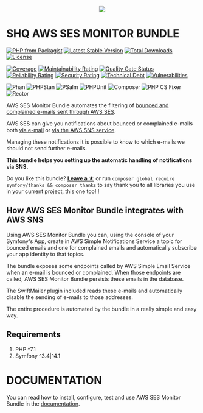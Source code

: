 <p align="center">
    <a href="http://www.serendipityhq.com" target="_blank">
        <img src="http://www.serendipityhq.com/assets/open-source-projects/Logo-SerendipityHQ-Icon-Text-Purple.png">
    </a>
</p>

SHQ AWS SES MONITOR BUNDLE
==========================

[![PHP from Packagist](https://img.shields.io/packagist/php-v/serendipity_hq/aws-ses-monitor-bundle?color=%238892BF)](https://packagist.org/packages/serendipity_hq/aws-ses-monitor-bundle)
[![Latest Stable Version](https://poser.pugx.org/serendipity_hq/aws-ses-monitor-bundle/v/stable.png)](https://packagist.org/packages/serendipity_hq/aws-ses-monitor-bundle)
[![Total Downloads](https://poser.pugx.org/serendipity_hq/aws-ses-monitor-bundle/downloads.svg)](https://packagist.org/packages/serendipity_hq/aws-ses-monitor-bundle)
[![License](https://poser.pugx.org/serendipity_hq/aws-ses-monitor-bundle/license.svg)](https://packagist.org/packages/serendipity_hq/aws-ses-monitor-bundle)

[![Coverage](https://sonarcloud.io/api/project_badges/measure?project=Aerendir_aws-ses-monitor-bundle&metric=coverage)](https://sonarcloud.io/dashboard?id=Aerendir_aws-ses-monitor-bundle)
[![Maintainability Rating](https://sonarcloud.io/api/project_badges/measure?project=Aerendir_aws-ses-monitor-bundle&metric=sqale_rating)](https://sonarcloud.io/dashboard?id=Aerendir_aws-ses-monitor-bundle)
[![Quality Gate Status](https://sonarcloud.io/api/project_badges/measure?project=Aerendir_aws-ses-monitor-bundle&metric=alert_status)](https://sonarcloud.io/dashboard?id=Aerendir_aws-ses-monitor-bundle)
[![Reliability Rating](https://sonarcloud.io/api/project_badges/measure?project=Aerendir_aws-ses-monitor-bundle&metric=reliability_rating)](https://sonarcloud.io/dashboard?id=Aerendir_aws-ses-monitor-bundle)
[![Security Rating](https://sonarcloud.io/api/project_badges/measure?project=Aerendir_aws-ses-monitor-bundle&metric=security_rating)](https://sonarcloud.io/dashboard?id=Aerendir_aws-ses-monitor-bundle)
[![Technical Debt](https://sonarcloud.io/api/project_badges/measure?project=Aerendir_aws-ses-monitor-bundle&metric=sqale_index)](https://sonarcloud.io/dashboard?id=Aerendir_aws-ses-monitor-bundle)
[![Vulnerabilities](https://sonarcloud.io/api/project_badges/measure?project=Aerendir_aws-ses-monitor-bundle&metric=vulnerabilities)](https://sonarcloud.io/dashboard?id=Aerendir_aws-ses-monitor-bundle)

![Phan](https://github.com/Aerendir/aws-ses-monitor-bundle/workflows/Phan/badge.svg)
![PHPStan](https://github.com/Aerendir/aws-ses-monitor-bundle/workflows/PHPStan/badge.svg)
![PSalm](https://github.com/Aerendir/aws-ses-monitor-bundle/workflows/PSalm/badge.svg)
![PHPUnit](https://github.com/Aerendir/aws-ses-monitor-bundle/workflows/PHPunit/badge.svg)
![Composer](https://github.com/Aerendir/aws-ses-monitor-bundle/workflows/Composer/badge.svg)
![PHP CS Fixer](https://github.com/Aerendir/aws-ses-monitor-bundle/workflows/PHP%20CS%20Fixer/badge.svg)
![Rector](https://github.com/Aerendir/aws-ses-monitor-bundle/workflows/Rector/badge.svg)

AWS SES Monitor Bundle automates the filtering of [bounced and complained e-mails sent through AWS SES](http://docs.aws.amazon.com/ses/latest/DeveloperGuide/best-practices-bounces-complaints.html).

AWS SES can give you notifications about bounced or complained e-mails both [via e-mail](http://docs.aws.amazon.com/ses/latest/DeveloperGuide/notifications-via-email.html)
 or [via the AWS SNS service](http://docs.aws.amazon.com/ses/latest/DeveloperGuide/notifications-via-sns.html).

Managing these notifications it is possible to know to which e-mails we should not send further e-mails.

**This bundle helps you setting up the automatic handling of notifications via SNS.**

Do you like this bundle? [**Leave a &#9733;**](#js-repo-pjax-container) or run `composer global require symfony/thanks && composer thanks` to say thank you to all libraries you use in your current project, this one too! !

How AWS SES Monitor Bundle integrates with AWS SNS
--------------------------------------------------

Using AWS SES Monitor Bundle you can, using the console of your Symfony's App, create in AWS Simple Notifications Service a topic for bounced emails and one for complained emails and automatically subscribe your app identity to that topics.

The bundle exposes some endpoints called by AWS Simple Email Service when an e-mail is bounced or complained. When those endpoints are called, AWS SES Monitor Bundle persists these emails in the database.

The SwiftMailer plugin included reads these e-mails and automatically disable the sending of e-mails to those addresses.

The entire procedure is automated by the bundle in a really simple and easy way.

Requirements
------------

1. PHP ^7.1
2. Symfony ^3.4|^4.1

DOCUMENTATION
=============

You can read how to install, configure, test and use AWS SES Monitor Bundle in the [documentation](src/Resources/doc/Index.md).
